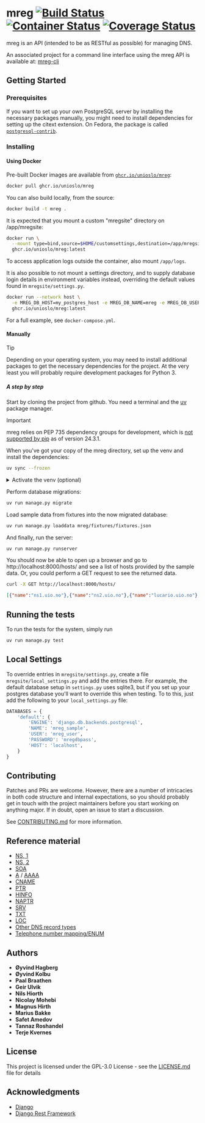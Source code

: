 # mreg [![Build Status](https://github.com/unioslo/mreg/actions/workflows/test.yml/badge.svg)](https://github.com/unioslo/mreg/actions/workflows/test.yml) [![Container Status](https://github.com/unioslo/mreg/actions/workflows/container-image.yml/badge.svg)](https://github.com/unioslo/mreg/actions/workflows/container-image.yml) [![Coverage Status](https://coveralls.io/repos/github/unioslo/mreg/badge.svg?branch=master)](https://coveralls.io/github/unioslo/mreg?branch=master)
mreg is an API (intended to be as RESTful as possible) for managing DNS.

An associated project for a command line interface using the mreg API is available at:
[mreg-cli](https://github.com/unioslo/mreg-cli/)

## Getting Started

### Prerequisites

If you want to set up your own PostgreSQL server by installing the necessary packages manually, you might need to install dependencies for setting up the citext extension. On Fedora, the package is called [`postgresql-contrib`](https://packages.fedoraproject.org/pkgs/postgresql/postgresql-contrib/).

### Installing

#### Using Docker

Pre-built Docker images are available from [`ghcr.io/unioslo/mreg`](https://ghcr.io/unioslo/mreg):

```bash
docker pull ghcr.io/unioslo/mreg
```

You can also build locally, from the source:

```bash
docker build -t mreg .
```

It is expected that you mount a custom "mregsite" directory on /app/mregsite:

```bash
docker run \
  --mount type=bind,source=$HOME/customsettings,destination=/app/mregsite,readonly \
  ghcr.io/unioslo/mreg:latest
```

To access application logs outside the container, also mount `/app/logs`.

It is also possible to not mount a settings directory, and to supply database login details in environment variables instead, overriding the default values found in `mregsite/settings.py`.

```bash
docker run --network host \
  -e MREG_DB_HOST=my_postgres_host -e MREG_DB_NAME=mreg -e MREG_DB_USER=mreg -e MREG_DB_PASSWORD=mreg \
  ghcr.io/unioslo/mreg:latest
```

For a full example, see `docker-compose.yml`.

#### Manually

> [!TIP] 
> Depending on your operating system, you may need to install additional packages to get the necessary dependencies for the project. At the very least you will probably require development packages for Python 3.

##### A step by step

Start by cloning the project from github. You need a terminal and the [uv](https://docs.astral.sh/uv/) package manager.

> [!IMPORTANT]  
> mreg relies on PEP 735 dependency groups for development, which is [not supported by pip](https://github.com/pypa/pip/issues/12963) as of version 24.3.1.

When you've got your copy of the mreg directory, set up the venv and install the dependencies:

```bash
uv sync --frozen
```

<details>
  <summary>Activate the venv (optional)</summary>

Optionally, you can also activate the created virtual environment. However, we will use `uv run` to run the commands in the virtual environment in this guide, which foregoes the need to activate the environment.

```bash
. .venv/bin/activate
```

Activating the venv allows you to run the commands with `python` instead of `uv run`.
</details>

Perform database migrations:

```bash
uv run manage.py migrate
```

Load sample data from fixtures into the now migrated database:

```bash
uv run manage.py loaddata mreg/fixtures/fixtures.json
```

And finally, run the server:

```bash
uv run manage.py runserver
```

You should now be able to open up a browser and go to http://localhost:8000/hosts/ and see
a list of hosts provided by the sample data. Or, you could perform a GET request to see
the returned data.

```bash
curl -X GET http://localhost:8000/hosts/
```

```json
[{"name":"ns1.uio.no"},{"name":"ns2.uio.no"},{"name":"lucario.uio.no"},{"name":"stewie.uio.no"},{"name":"vepsebol.uio.no"}]
```

## Running the tests

To run the tests for the system, simply run

```bash
uv run manage.py test
```

## Local Settings

To override entries in `mregsite/settings.py`, create a file `mregsite/local_settings.py` and add the entries there.
For example, the default database setup in `settings.py` uses sqlite3, but if you set up your postgres database
you'll want to override this when testing. To to this, just add the following to your `local_settings.py` file:

```python
DATABASES = {
    'default': {
        'ENGINE': 'django.db.backends.postgresql',
        'NAME': 'mreg_sample',
        'USER': 'mreg_user',
        'PASSWORD': 'mregdbpass',
        'HOST': 'localhost',
    }
}
```

## Contributing

Patches and PRs are welcome. However, there are a number of intricacies in both code structure and internal
expectations, so you should probably get in touch with the project maintainers before you start working on
anything major. If in doubt, open an issue to start a discussion.

See [CONTRIBUTING.md](CONTRIBUTING.md) for more information.

## Reference material

* [NS, 1](http://help.dnsmadeeasy.com/managed-dns/dns-record-types/ns-record/)
* [NS, 2](https://www.digitalocean.com/community/questions/what-is-the-point-of-the-ns-records)
* [SOA](https://en.wikipedia.org/wiki/SOA_record)
* [A](https://en.wikipedia.org/wiki/List_of_DNS_record_types#A) / [AAAA](https://en.wikipedia.org/wiki/IPv6_address#Domain_Name_System)
* [CNAME](https://en.wikipedia.org/wiki/CNAME_record)
* [PTR](https://en.wikipedia.org/wiki/List_of_DNS_record_types#PTR)
* [HINFO](https://en.wikipedia.org/wiki/List_of_DNS_record_types#HINFO)
* [NAPTR](https://en.wikipedia.org/wiki/NAPTR_record)
* [SRV](https://en.wikipedia.org/wiki/SRV_record)
* [TXT](https://en.wikipedia.org/wiki/TXT_record)
* [LOC](https://en.wikipedia.org/wiki/LOC_record)
* [Other DNS record types](https://en.wikipedia.org/wiki/List_of_DNS_record_types)
* [Telephone number mapping/ENUM](https://en.wikipedia.org/wiki/Telephone_number_mapping)

## Authors

* **Øyvind Hagberg**
* **Øyvind Kolbu**
* **Paal Braathen**
* **Geir Ulvik**
* **Nils Hiorth**
* **Nicolay Mohebi**
* **Magnus Hirth**
* **Marius Bakke**
* **Safet Amedov**
* **Tannaz Roshandel**
* **Terje Kvernes**

## License

This project is licensed under the GPL-3.0 License - see the [LICENSE.md](LICENSE.md) file for details

## Acknowledgments

* [Django](https://www.djangoproject.com/)
* [Django Rest Framework](http://www.django-rest-framework.org/)
